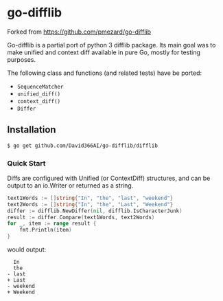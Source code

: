 go-difflib
==========

Forked from https://github.com/pmezard/go-difflib

Go-difflib is a partial port of python 3 difflib package. Its main goal
was to make unified and context diff available in pure Go, mostly for
testing purposes.

The following class and functions (and related tests) have be ported:

* `SequenceMatcher`
* `unified_diff()`
* `context_diff()`
* `Differ`

## Installation

```bash
$ go get github.com/David366AI/go-difflib/difflib
```

### Quick Start

Diffs are configured with Unified (or ContextDiff) structures, and can
be output to an io.Writer or returned as a string.

```Go
text1Words := []string{"In", "the", "last", "weekend"}
text2Words := []string{"In", "the", "Last", "Weekend"}
differ := difflib.NewDiffer(nil, difflib.IsCharacterJunk)
result := differ.Compare(text1Words, text2Words)
for _, item := range result {
    fmt.Println(item)
}
```

would output:

```
  In
  the
- last
+ Last
- weekend
+ Weekend
```


